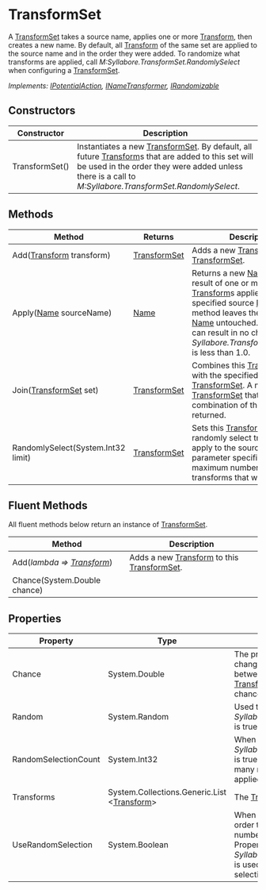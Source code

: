 # TransformSet

A [TransformSet](transformset.md) takes a source name, applies one or more [Transform](transform.md), then creates a new name. By default, all [Transform](transform.md) of the same set are applied to the source name and in the order they were added. To randomize what transforms are applied, call *M:Syllabore.TransformSet.RandomlySelect* when configuring a [TransformSet](transformset.md).

*Implements: [IPotentialAction](ipotentialaction.md), [INameTransformer](inametransformer.md), [IRandomizable](irandomizable.md)*

## Constructors

| Constructor | Description |
|-------------|-------------|
| TransformSet() | Instantiates a new [TransformSet](transformset.md). By default, all future [Transform](transform.md)s that are added to this set will be used in the order they were added unless there is a call to *M:Syllabore.TransformSet.RandomlySelect*. |

## Methods

| Method | Returns | Description |
|--------|---------|-------------|
| Add([Transform](transform.md) transform)| [TransformSet](transformset.md) | Adds a new [Transform](transform.md) to this [TransformSet](transformset.md). |
| Apply([Name](name.md) sourceName)| [Name](name.md) | Returns a new [Name](name.md) that is the result of one or more [Transform](transform.md)s applied to the specified source [Name](name.md). This method leaves the source [Name](name.md) untouched. This method can result in no changes if *Syllabore.TransformSet.Chance* is less than 1.0. |
| Join([TransformSet](transformset.md) set)| [TransformSet](transformset.md) | Combines this [TransformSet](transformset.md) with the specified [TransformSet](transformset.md). A new [TransformSet](transformset.md) that is the combination of the two is returned. |
| RandomlySelect(System.Int32 limit)| [TransformSet](transformset.md) | Sets this [TransformSet](transformset.md) to randomly select transforms to apply to the source name. The parameter specifies the maximum number of unique transforms that will be applied. |

## Fluent Methods
All fluent methods below return an instance of [TransformSet](transformset.md).

| Method | Description |
|--------|-------------|
| Add(*lambda => [Transform](transform.md)*)| Adds a new [Transform](transform.md) to this [TransformSet](transformset.md). |
| Chance(System.Double chance)|  |

## Properties

| Property | Type | Description |
|----------|------|-------------|
| Chance | System.Double | The probability this transform set will make changes to a name. This value must be between 0 and 1 inclusive. Note that each [Transform](transform.md) in the set can also have its own chance value which is rolled separately. |
| Random | System.Random | Used to simulate randomness when *Syllabore.TransformSet.UseRandomSelection* is true. |
| RandomSelectionCount | System.Int32 | When *Syllabore.TransformSet.UseRandomSelection* is true, this property is used to determine how many random [Transform](transform.md) are selected and applied. |
| Transforms | System.Collections.Generic.List &lt;[Transform](transform.md)&gt; | The [Transform](transform.md) that make up this [TransformSet](transformset.md). |
| UseRandomSelection | System.Boolean | When true, [Transform](transform.md) are not applied in the order they were added. Instead, a random number of [Transform](transform.md) are selected and applied. Property *Syllabore.TransformSet.RandomSelectionCount* is used to determine how many random selections are made. |
